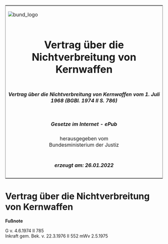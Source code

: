 <span id="DECKBLATT.html"></span>

<table border="0" frame="border" width="100%">

<tr valign="top">

<td align="left">

![bund\_logo](BfJ_2021_Web_de_de.gif)

</td>

<td align="right">

 

</td>

</tr>

<tr align="center" valign="middle">

<td colspan="2">

# Vertrag über die Nichtverbreitung von Kernwaffen

</td>

</tr>

<tr align="center" valign="middle">

<td colspan="2">

##### Vertrag über die Nichtverbreitung von Kernwaffen vom 1. Juli 1968 (BGBl. 1974 II S. 786)

</td>

</tr>

<tr align="center" valign="middle">

<td colspan="2">

  
  

##### Gesetze im Internet - ePub  
  
herausgegeben vom  
Bundesministerium der Justiz

</td>

</tr>

<tr align="center" valign="bottom">

<td colspan="2">

  
  

##### erzeugt am: 26.01.2022

</td>

</tr>

</table>

<span id="BJNR207860974.html"></span>

# Vertrag über die Nichtverbreitung von Kernwaffen

<div>

  
**Fußnote**

<div class="jnhtml">

<div>

<div class="jurAbsatz">

G v. 4.6.1974 II 785  
Inkraft gem. Bek. v. 22.3.1976 II 552 mWv 2.5.1975

</div>

</div>

</div>

</div>
